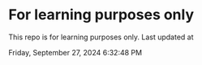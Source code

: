 # For learning purposes only
This repo is for learning purposes only.
Last updated at

Friday, September 27, 2024 6:32:48 PM

